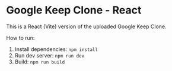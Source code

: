 # Google Keep Clone - React

This is a React (Vite) version of the uploaded Google Keep Clone.

How to run:
1. Install dependencies: `npm install`
2. Run dev server: `npm run dev`
3. Build: `npm run build`

